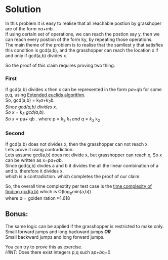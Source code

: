 # Solution
In this problem it is easy to realise that all reachable postion by grasshoper are of the form n*a+m*b.<br>If using certain set of operations, we can reach the postion say y, then we can reach every postion of the form ky, by repeating those operations.<br>The main theme of the problem is to realise that the samllest y that satisfies this condition is gcd(a,b), and the grasshopper can reach the location x if and only if gcd(a,b) divides x.

So the proof of this claim requires proving two thing.


### First
 If gcd(a,b) divides x then x can be represented in the form p*a+q*b for some p,q, using  [Extended euclids algorithm](<https://en.wikipedia.org/wiki/Extended_Euclidean_algorithm>).<br>
 So, gcd(a,b) = k<sub>1</sub>*a+k<sub>2</sub>*b.<br>
 Since gcd(a,b) divides x. <br>
 So x = k<sub>3</sub>* gcd(a,b).<br>
 So x = p*a+ qb . where p = k<sub>3</sub> *k<sub>1</sub> and q = k<sub>3</sub>* k<sub>2</sub><br>

### Second
If gcd(a,b) does not divides x, then the grasshopper can not reach x.<br>
Lets prove it using contradiction.<br>
Lets assume gcd(a,b) does not divide x, but grasshopper can reach x, So x can be written as x=p*a+q*b.<br>
Since gcd(a,b) divdes a and b it divides the all the linear combination of a and b. therefore it divides x.<br>
which is a contradiction. which completes the proof of our claim.<br>

So, the overall time complextity per test case is the [time complexity of finding gcd(a,b)](<https://www.geeksforgeeks.org/time-complexity-of-euclidean-algorithm/>) which is O(log<sub>∅</sub>min(a,b))<br>
where ∅ = golden ration ≈1.618 


## Bonus: 
The same logic can be applied if the grasshopper is restricted to make only.<br>
Small forward jumps and long backward jumps ***OR*** <br>
Small backward jumps and long forward jumps. <br>

You can try to prove this as exercise. <br>
*HINT*: Does there exist integers p,q such a*p+b*q=0 